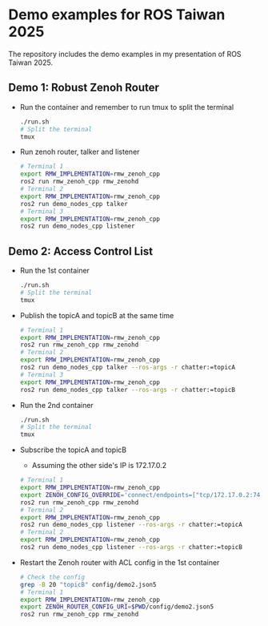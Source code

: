 # Demo examples for ROS Taiwan 2025

The repository includes the demo examples in my presentation of ROS Taiwan 2025.

## Demo 1: Robust Zenoh Router

* Run the container and remember to run tmux to split the terminal

  ```bash
  ./run.sh
  # Split the terminal
  tmux
  ```

* Run zenoh router, talker and listener

  ```bash
  # Terminal 1
  export RMW_IMPLEMENTATION=rmw_zenoh_cpp
  ros2 run rmw_zenoh_cpp rmw_zenohd
  # Terminal 2
  export RMW_IMPLEMENTATION=rmw_zenoh_cpp
  ros2 run demo_nodes_cpp talker
  # Terminal 3
  export RMW_IMPLEMENTATION=rmw_zenoh_cpp
  ros2 run demo_nodes_cpp listener
  ```

## Demo 2: Access Control List

* Run the 1st container

  ```bash
  ./run.sh
  # Split the terminal
  tmux
  ```

* Publish the topicA and topicB at the same time

  ```bash
  # Terminal 1
  export RMW_IMPLEMENTATION=rmw_zenoh_cpp
  ros2 run rmw_zenoh_cpp rmw_zenohd
  # Terminal 2
  export RMW_IMPLEMENTATION=rmw_zenoh_cpp
  ros2 run demo_nodes_cpp talker --ros-args -r chatter:=topicA
  # Terminal 3
  export RMW_IMPLEMENTATION=rmw_zenoh_cpp
  ros2 run demo_nodes_cpp talker --ros-args -r chatter:=topicB
  ```

* Run the 2nd container

  ```bash
  ./run.sh
  # Split the terminal
  tmux
  ```

* Subscribe the topicA and topicB
  * Assuming the other side's IP is 172.17.0.2

  ```bash
  # Terminal 1
  export RMW_IMPLEMENTATION=rmw_zenoh_cpp
  export ZENOH_CONFIG_OVERRIDE='connect/endpoints=["tcp/172.17.0.2:7447"]'
  ros2 run rmw_zenoh_cpp rmw_zenohd
  # Terminal 2
  export RMW_IMPLEMENTATION=rmw_zenoh_cpp
  ros2 run demo_nodes_cpp listener --ros-args -r chatter:=topicA
  # Terminal 2
  export RMW_IMPLEMENTATION=rmw_zenoh_cpp
  ros2 run demo_nodes_cpp listener --ros-args -r chatter:=topicB
  ```

* Restart the Zenoh router with ACL config in the 1st container

  ```bash
  # Check the config
  grep -B 20 "topicB" config/demo2.json5
  # Terminal 1
  export RMW_IMPLEMENTATION=rmw_zenoh_cpp
  export ZENOH_ROUTER_CONFIG_URI=$PWD/config/demo2.json5
  ros2 run rmw_zenoh_cpp rmw_zenohd
  ```
